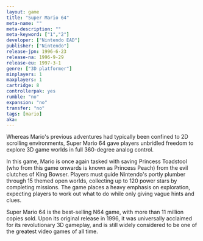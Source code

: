 ```yaml
---
layout: game
title: "Super Mario 64"
meta-name: ""
meta-description: ""
meta-keyword: ["1","2"]
developer: ["Nintendo EAD"]
publisher: ["Nintendo"]
release-jpn: 1996-6-23
release-na: 1996-9-29
release-eu: 1997-3-1
genre: ["3D platformer"]
minplayers: 1
maxplayers: 1
cartridge: 8
controllerpak: yes
rumble: "no"
expansion: "no"
transfer: "no"
tags: [mario]
aka:
---
```


Whereas Mario's previous adventures had typically been confined to 2D scrolling environments, Super Mario 64 gave players unbridled freedom to explore 3D game worlds in full 360-degree analog control.

In this game, Mario is once again tasked with saving Princess Toadstool (who from this game onwards is known as Princess Peach) from the evil clutches of King Bowser. Players must guide Nintendo's portly plumber through 15 themed open worlds, collecting up to 120 power stars by completing missions. The game places a heavy emphasis on exploration, expecting players to work out what to do while only giving vague hints and clues.

Super Mario 64 is the best-selling N64 game, with more than 11 million copies sold. Upon its original release in 1996, it was universally acclaimed for its revolutionary 3D gameplay, and is still widely considered to be one of the greatest video games of all time.
